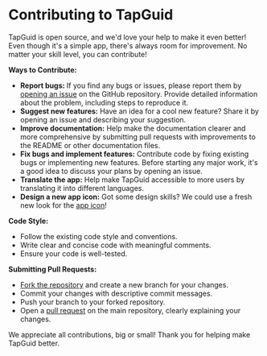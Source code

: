 # Contributing to TapGuid

TapGuid is open source, and we'd love your help to make it even better! Even though it's a simple app, there's always room for improvement.  No matter your skill level, you can contribute!

**Ways to Contribute:**

* **Report bugs:** If you find any bugs or issues, please report them by [opening an issue](https://github.com/tecdrop/tap_guid/issues) on the GitHub repository. Provide detailed information about the problem, including steps to reproduce it.
* **Suggest new features:** Have an idea for a cool new feature? Share it by opening an issue and describing your suggestion.
* **Improve documentation:**  Help make the documentation clearer and more comprehensive by submitting pull requests with improvements to the README or other documentation files.
* **Fix bugs and implement features:** Contribute code by fixing existing bugs or implementing new features. Before starting any major work, it's a good idea to discuss your plans by opening an issue.
* **Translate the app:** Help make TapGuid accessible to more users by translating it into different languages.
* **Design a new app icon:**  Got some design skills?  We could use a fresh new look for the [app icon](https://github.com/tecdrop/tap_guid/blob/main/web/icons/icon-512.png)!

**Code Style:**

* Follow the existing code style and conventions.
* Write clear and concise code with meaningful comments.
* Ensure your code is well-tested.

**Submitting Pull Requests:**

* [Fork the repository](https://github.com/tecdrop/tap_guid/fork) and create a new branch for your changes.
* Commit your changes with descriptive commit messages.
* Push your branch to your forked repository.
* Open a [pull request](https://github.com/tecdrop/tap_guid/pulls) on the main repository, clearly explaining your changes.

We appreciate all contributions, big or small! Thank you for helping make TapGuid better.

